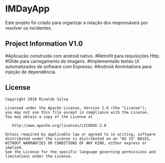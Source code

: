 # IMDayApp

Este projeto foi criado para organizar a relação dos responsáveis por resolver os incidentes.

Project Information V1.0
-----------------
#Aplicação construida com android nativo.
#Retrofit para requisições Http.
#Glide para carregamento de imagens.
#Implementado testes UI automatizados de software com Espresso.
#Android Anntotations para injeção de dependência.


License
-------

    Copyright 2018 Rinaldo Silva

    Licensed under the Apache License, Version 2.0 (the "License");
    you may not use this file except in compliance with the License.
    You may obtain a copy of the License at

       http://www.apache.org/licenses/LICENSE-2.0

    Unless required by applicable law or agreed to in writing, software
    distributed under the License is distributed on an "AS IS" BASIS,
    WITHOUT WARRANTIES OR CONDITIONS OF ANY KIND, either express or implied.
    See the License for the specific language governing permissions and
    limitations under the License.